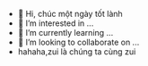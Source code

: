 - 👋 Hi, chúc một ngày tốt lành
- 👀 I’m interested in ...
- 🌱 I’m currently learning ...
- 💞️ I’m looking to collaborate on ...
- hahaha,zui là chúng ta cùng zui

<!---
Kimanhlee/Kimanhlee is a ✨ special ✨ repository because its `README.md` (this file) appears on your GitHub profile.
You can click the Preview link to take a look at your changes.
--->
